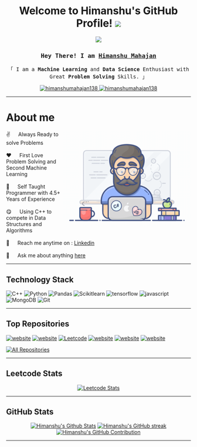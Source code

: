 <h1 align="center">
  Welcome to Himanshu's GitHub Profile!
  <img src="https://media.giphy.com/media/hvRJCLFzcasrR4ia7z/giphy.gif" width="28">
</h1>


<p align="center">
  <a href="https://github.com/himanshumahajan138"><img src="https://readme-typing-svg.herokuapp.com/?lines=Self%20Taught%20Programmer;ML%20and%20DS%20Enthusiast;4.5%2B%20years%20of%20coding%20experience;Always%20ready%20to%20learn%20new%20things&center=true&width=500&height=45"></a>
</p>

<!-- Intro  -->
<h3 align="center">
        <samp> Hey There! I am
                <b><a target="_blank" href="https://github.com/himanshumahajan138">Himanshu Mahajan</a></b>
        </samp>
</h3>


<p align="center"> 
  <samp>
    「 I am a <b>Machine Learning</b> and <b>Data Science</b> Enthusiast with Great <b>Problem Solving</b> Skills. 」
    <br>
  </samp>
</p>

<p align="center">
 <a href="https://www.linkedin.com/in/himanshu-mahajan-a0242026a" target="_blank">
  <img src="https://img.shields.io/badge/LinkedIn-0077B5?style=for-the-badge&logo=linkedin&logoColor=white" alt="himanshumahajan138"/>
 </a>
<a href="https://www.leetcode.com/himanshu138" target="_blank">
  <img src="https://img.shields.io/badge/Leetcode-FE7D37?style=for-the-badge&logo=leetcode&logoColor=black" alt="himanshumahajan138"/>
</a>
</p>
<hr/>

<!-- About Section -->
 # About me
 
<p>
 <img align="right" width="350" src="/programmer.gif" alt="Coding gif" />
  
 ✌️ &emsp; Always Ready to solve Problems <br/><br/>
 ❤️ &emsp; First Love Problem Solving and Second Machine Learning<br/><br/>
 🙌 &emsp; Self Taught Programmer with 4.5+ Years of Experience <br/><br/>
 😋 &emsp; Using C++ to compete in Data Structures and Algorithms <br/><br/>
 📧 &emsp; Reach me anytime on : [Linkedin](https://www.linkedin.com/in/himanshu-mahajan-a0242026a)<br/><br/>
 💬 &emsp; Ask me about anything [here](https://github.com/himanshumahajan138/himanshumahajan138/issues)

</p>
<hr/>

## Technology Stack

![C++](https://img.shields.io/badge/C%2B%2B-00599C?style=for-the-badge&logo=c%2B%2B&logoColor=white)
![Python](https://img.shields.io/badge/Python-3776AB?style=for-the-badge&logo=python&logoColor=white)
![Pandas](https://img.shields.io/badge/Pandas-7F3FBF?style=for-the-badge&logo=pandas&logoColor=white)
![Scikitlearn](https://img.shields.io/badge/ScikitLearn-yellow?style=for-the-badge&logo=scikitlearn&logoColor=white)
![tensorflow](https://img.shields.io/badge/tensorflow-orange?style=for-the-badge&logo=tensorflow&logoColor=white)
![javascript](https://img.shields.io/badge/javascript-yellow?style=for-the-badge&logo=javascript&logoColor=white)
![MongoDB](https://img.shields.io/badge/MongoDB-4EA94B?style=for-the-badge&logo=mongodb&logoColor=white)
![Git](https://img.shields.io/badge/Git-F05032?style=for-the-badge&logo=git&logoColor=white)
<hr/>

## Top Repositories 
[![website](https://github-readme-stats.vercel.app/api/pin/?username=himanshumahajan138&repo=Similar_Document_Template_Matching_Algorithm_Flask&border_color=7F3FBF&bg_color=0D1117&title_color=C9D1D9&text_color=8B949E&icon_color=7F3FBF)](https://github.com/himanshumahajan138/Similar_Document_Template_Matching_Algorithm_Flask)
[![website](https://github-readme-stats.vercel.app/api/pin/?username=himanshumahajan138&repo=Flask-Website-Data-Analysis-With-Himanshu&border_color=7F3FBF&bg_color=0D1117&title_color=C9D1D9&text_color=8B949E&icon_color=7F3FBF)](https://github.com/himanshumahajan138/Flask-Website-Data-Analysis-With-Himanshu)
[![Leetcode](https://github-readme-stats.vercel.app/api/pin/?username=himanshumahajan138&repo=Leetcode&border_color=7F3FBF&bg_color=0D1117&title_color=C9D1D9&text_color=8B949E&icon_color=7F3FBF)](https://github.com/himanshumahajan138/Leetcode)
[![website](https://github-readme-stats.vercel.app/api/pin/?username=himanshumahajan138&repo=LGMVIP-DataScience-1&border_color=7F3FBF&bg_color=0D1117&title_color=C9D1D9&text_color=8B949E&icon_color=7F3FBF)](https://github.com/himanshumahajan138/LGMVIP-DataScience-1)
[![website](https://github-readme-stats.vercel.app/api/pin/?username=himanshumahajan138&repo=LGMVIP-DataScience-2&border_color=7F3FBF&bg_color=0D1117&title_color=C9D1D9&text_color=8B949E&icon_color=7F3FBF)](https://github.com/himanshumahajan138/LGMVIP-DataScience-2)
[![website](https://github-readme-stats.vercel.app/api/pin/?username=himanshumahajan138&repo=LGMVIP-DataScience-3&border_color=7F3FBF&bg_color=0D1117&title_color=C9D1D9&text_color=8B949E&icon_color=7F3FBF)](https://github.com/himanshumahajan138/LGMVIP-DataScience-3)


<p align="left">
  <a href="https://github.com/himanshumahajan138?tab=repositories" target="_blank"><img alt="All Repositories" title="All Repositories" src="https://img.shields.io/badge/-All%20Repos-2962FF?style=for-the-badge&logo=koding&logoColor=white"/></a>
</p>

<hr/>

## Leetcode Stats 
<p align="center">
  <a href="https://www.leetcode.com/himanshu138">
    <img src="https://leetcard.jacoblin.cool/himanshu138?ext=contest&border=0&radius=20&width=500&height=400" alt="Leetcode Stats">
  </a>
</p>
<hr/>

## GitHub Stats 
<p align="center">
  <a>
  <a href="https://github.com/himanshumahajan138" align="left">
    <img alt="Himanshu's Github Stats" src="https://denvercoder1-github-readme-stats.vercel.app/api?username=himanshumahajan138&show_icons=true&count_private=true&theme=react&border_color=7F3FBF&bg_color=0D1117&title_color=F85D7F&icon_color=F8D866"/></a>
  <a href="https://github.com/himanshumahajan138" float="right">
    <img src="https://github-readme-streak-stats.herokuapp.com/?user=himanshumahajan138&theme=radical&border=7F3FBF&background=0D1117" alt="Himanshu's GitHub streak"/>
  </a>
  </a>
  <a href="https://github.com/himanshumahajan138">
    <img src="https://github-profile-summary-cards.vercel.app/api/cards/profile-details?username=himanshumahajan138&theme=radical" alt="Himanshu's GitHub Contribution"/>
  </a>
</p>
<hr/>
<!---
himanshumahajan138/himanshumahajan138 is a ✨ special ✨ repository because its `README.md` (this file) appears on your GitHub profile.
You can click the Preview link to take a look at your changes.
--->
